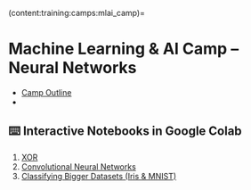(content:training:camps:mlai_camp)=
# Machine Learning & AI Camp – Neural Networks

- <a href="https://mailmissouri-my.sharepoint.com/:w:/g/personal/nairs_umsystem_edu/Ea6Hf5k9xwFAg8DiZE0MDksB9NXeiCGzXzM9EbUmCj0D_A?e=LJG9Ko&xsdata=MDV8MDJ8dm92d21AbWlzc291cmkuZWR1fGE2M2QxY2M5ODVjMjQ1ODNhNGM2MDhkY2FkMzI5MWEzfGUzZmVmZGJlZjdlOTQwMWJhNTFhMzU1ZTAxYjA1YTg5fDB8MHw2Mzg1NzU2Nzk5MDExMTIzMzR8VW5rbm93bnxUV0ZwYkdac2IzZDhleUpXSWpvaU1DNHdMakF3TURBaUxDSlFJam9pVjJsdU16SWlMQ0pCVGlJNklrMWhhV3dpTENKWFZDSTZNbjA9fDB8fHw%3d&sdata=QzJEYUxXMjFsYVluUmNUaTJac3hTZWRZWFpSUThPWUpMMXU3ZlBXbUhEOD0%3d" target="_blank">Camp Outline</a>
- [](content:training:hs:microbit-1)

## ⌨️ Interactive Notebooks in Google Colab

1. [XOR](https://colab.research.google.com/drive/1MgQFgfNMra9m8gWK__3H_hWknLvn6-y4?usp=sharing)
2. [Convolutional Neural Networks](https://colab.research.google.com/drive/1zOQAMkPT4j6EmUYDAaZfk4f7kUjm8UdL?usp=sharing)
3. [Classifying Bigger Datasets (Iris & MNIST)](https://colab.research.google.com/drive/18bhTxPoEhGxvESAiN47fQJOjbP-RNp7I?usp=sharing)


